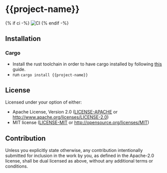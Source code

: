 # {{project-name}}
<!-- [![Crates.io](https://img.shields.io/crates/v/{{project-name}}.svg)](https://crates.io/crates/{{project-name}}) -->
<!-- [![Docs.rs](https://docs.rs/{{project-name}}/badge.svg)](https://docs.rs/{{project-name}}) -->
{% if ci -%}
![CI](https://github.com/thor314/{{project-name}}/workflows/CI/badge.svg)
{% endif -%}

## Installation
### Cargo
- Install the rust toolchain in order to have cargo installed by following [this](https://www.rust-lang.org/tools/install) guide.
- run `cargo install {{project-name}}`

## License
Licensed under your option of either:
- Apache License, Version 2.0 ([LICENSE-APACHE](LICENSE-APACHE) or http://www.apache.org/licenses/LICENSE-2.0)
- MIT license ([LICENSE-MIT](LICENSE-MIT) or http://opensource.org/licenses/MIT)


## Contribution
Unless you explicitly state otherwise, any contribution intentionally submitted
for inclusion in the work by you, as defined in the Apache-2.0 license, shall be
dual licensed as above, without any additional terms or conditions.
